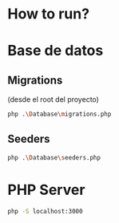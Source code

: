 # How to run?

# Base de datos

## Migrations
(desde el root del proyecto)
```bash
php .\Database\migrations.php
```

## Seeders
```bash
php .\Database\seeders.php
```

# PHP Server

```bash
php -S localhost:3000
```